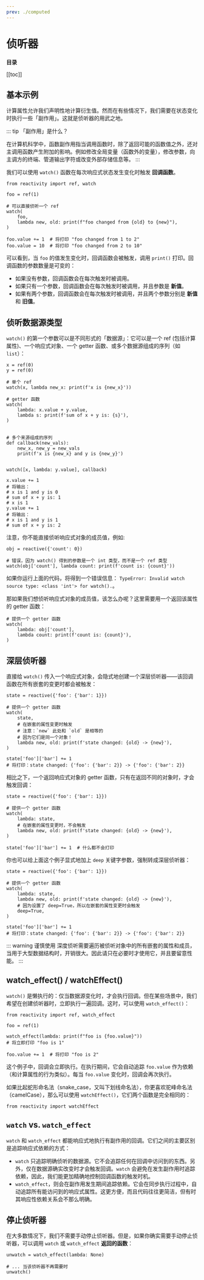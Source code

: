 ```yaml
---
prev: ./computed
---
```


# 侦听器

**目录**

[[toc]]

## 基本示例

计算属性允许我们声明性地计算衍生值。然而在有些情况下，我们需要在状态变化时执行一些「副作用」。这就是侦听器的用武之地。

::: tip 「副作用」是什么？

在计算机科学中，函数副作用指当调用函数时，除了返回可能的函数值之外，还对主调用函数产生附加的影响。例如修改全局变量（函数外的变量），修改参数，向主调方的终端、管道输出字符或改变外部存储信息等。
:::

我们可以使用 `watch()` 函数在每次响应式状态发生变化时触发 **回调函数**。

```python:no-line-numbers
from reactivity import ref, watch

foo = ref(1)

# 可以直接侦听一个 ref
watch(
    foo,
    lambda new, old: print(f"foo changed from {old} to {new}"),
)

foo.value += 1  # 将打印 "foo changed from 1 to 2"
foo.value = 10  # 将打印 "foo changed from 2 to 10"
```

可以看到，当 `foo` 的值发生变化时，回调函数会被触发，调用 `print()` 打印。回调函数的参数数量是可变的：

- 如果没有参数，回调函数会在每次触发时被调用。
- 如果只有一个参数，回调函数会在每次触发时被调用，并且参数是 **新值**。
- 如果有两个参数，回调函数会在每次触发时被调用，并且两个参数分别是 **新值** 和 **旧值**。


## 侦听数据源类型

`watch()` 的第一个参数可以是不同形式的「数据源」：它可以是一个 ref (包括计算属性)、一个响应式对象、一个 getter 函数、或多个数据源组成的序列（如 `list`）：

```python:no-line-numbers
x = ref(0)
y = ref(0)

# 单个 ref
watch(x, lambda new_x: print(f'x is {new_x}'))

# getter 函数
watch(
    lambda: x.value + y.value,
    lambda s: print(f'sum of x + y is: {s}'),
)


# 多个来源组成的序列
def callback(new_vals):
    new_x, new_y = new_vals
    print(f'x is {new_x} and y is {new_y}')


watch([x, lambda: y.value], callback)

x.value += 1
# 将输出：
# x is 1 and y is 0
# sum of x + y is: 1
# x is 1
y.value += 1
# 将输出：
# x is 1 and y is 1
# sum of x + y is: 2
```

注意，你不能直接侦听响应式对象的成员值，例如:

```python:no-line-numbers
obj = reactive({'count': 0})

# 错误，因为 watch() 得到的参数是一个 int 类型，而不是一个 ref 类型
watch(obj['count'], lambda count: print(f'count is: {count}'))
```

如果你运行上面的代码，将得到一个错误信息： `TypeError: Invalid watch source type: <class 'int'> for watch().`。

那如果我们想侦听响应式对象的成员值，该怎么办呢？这里需要用一个返回该属性的 getter 函数：

```python:no-line-numbers
# 提供一个 getter 函数
watch(
    lambda: obj['count'],
    lambda count: print(f'count is: {count}'),
)
```

## 深层侦听器

直接给 `watch()` 传入一个响应式对象，会隐式地创建一个深层侦听器——该回调函数在所有嵌套的变更时都会被触发：

```python:no-line-numbers
state = reactive({'foo': {'bar': 1}})

# 提供一个 getter 函数
watch(
    state,
    # 在嵌套的属性变更时触发
    # 注意：`new` 此处和 `old` 是相等的
    # 因为它们是同一个对象！
    lambda new, old: print(f'state changed: {old} -> {new}'),
)

state['foo']['bar'] += 1
# 将打印：state changed: {'foo': {'bar': 2}} -> {'foo': {'bar': 2}}
```

相比之下，一个返回响应式对象的 getter 函数，只有在返回不同的对象时，才会触发回调：

```python:no-line-numbers
state = reactive({'foo': {'bar': 1}})

# 提供一个 getter 函数
watch(
    lambda: state,
    # 在嵌套的属性变更时，不会触发
    lambda new, old: print(f'state changed: {old} -> {new}'),
)

state['foo']['bar'] += 1  # 什么都不会打印
```

你也可以给上面这个例子显式地加上 `deep` 关键字参数，强制转成深层侦听器：

```python:no-line-numbers
state = reactive({'foo': {'bar': 1}})

# 提供一个 getter 函数
watch(
    lambda: state,
    lambda new, old: print(f'state changed: {old} -> {new}'),
    # 因为设置了 deep=True，所以在嵌套的属性变更时会触发
    deep=True,
)

state['foo']['bar'] += 1
# 将打印：state changed: {'foo': {'bar': 2}} -> {'foo': {'bar': 2}}
```

::: warning 谨慎使用
深度侦听需要遍历被侦听对象中的所有嵌套的属性和成员，当用于大型数据结构时，开销很大。因此请只在必要时才使用它，并且要留意性能。
:::

## watch_effect() / watchEffect()

`watch()` 是懒执行的：仅当数据源变化时，才会执行回调。但在某些场景中，我们希望在创建侦听器时，立即执行一遍回调。这时，可以使用 `watch_effect()`：

```python:no-line-numbers
from reactivity import ref, watch_effect

foo = ref(1)

watch_effect(lambda: print(f"foo is {foo.value}"))
# 将立即打印 "foo is 1"

foo.value += 1  # 将打印 "foo is 2"
```

这个例子中，回调会立即执行。在执行期间，它会自动追踪 `foo.value` 作为依赖（和计算属性的行为类似）。每当 `foo.value` 变化时，回调会再次执行。

如果比起蛇形命名法（snake_case，又叫下划线命名法），你更喜欢驼峰命名法（camelCase），那么可以使用 `watchEffect()`，它们两个函数是完全相同的：

```python:no-line-numbers
from reactivity import watchEffect
```

## `watch` vs. `watch_effect`

`watch` 和 `watch_effect` 都能响应式地执行有副作用的回调。它们之间的主要区别是追踪响应式依赖的方式：

- `watch` 只追踪明确侦听的数据源。它不会追踪任何在回调中访问到的东西。另外，仅在数据源确实改变时才会触发回调。`watch` 会避免在发生副作用时追踪依赖，因此，我们能更加精确地控制回调函数的触发时机。
- `watch_effect`，则会在副作用发生期间追踪依赖。它会在同步执行过程中，自动追踪所有能访问到的响应式属性。这更方便，而且代码往往更简洁，但有时其响应性依赖关系会不那么明确。

## 停止侦听器

在大多数情况下，我们不需要手动停止侦听器。但是，如果你确实需要手动停止侦听器，可以调用 `watch` 或 `watch_effect` **返回的函数**：

```python:no-line-numbers
unwatch = watch_effect(lambda: None)

# ... 当该侦听器不再需要时
unwatch()
```

